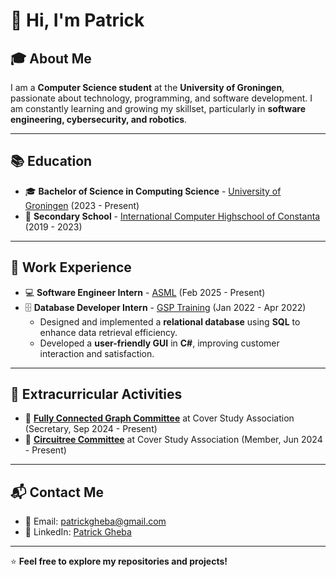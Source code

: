 # 👋 Hi, I'm Patrick

## 🎓 About Me
I am a **Computer Science student** at the **University of Groningen**, passionate about technology, programming, and software development. I am constantly learning and growing my skillset, particularly in **software engineering, cybersecurity, and robotics**.

---

## 📚 Education
- 🎓 **Bachelor of Science in Computing Science** - [University of Groningen](https://www.rug.nl/) (2023 - Present)
- 🏫 **Secondary School** - [International Computer Highschool of Constanta](https://ichc.ro/) (2019 - 2023)

---

## 💼 Work Experience
- 💻 **Software Engineer Intern** - [ASML](https://www.asml.com) (Feb 2025 - Present)
- 🗄️ **Database Developer Intern** - [GSP Training](http://www.gsptrainingcenter.com) (Jan 2022 - Apr 2022)
  - Designed and implemented a **relational database** using **SQL** to enhance data retrieval efficiency.
  - Developed a **user-friendly GUI** in **C#**, improving customer interaction and satisfaction.

---

## 🔬 Extracurricular Activities
- 📌 **[Fully Connected Graph Committee](https://www.svcover.nl/committees?commissie=programming_committee)** at Cover Study Association (Secretary, Sep 2024 - Present)
- 📌 **[Circuitree Committee](https://www.svcover.nl/committees?commissie=circuitree)** at Cover Study Association (Member, Jun 2024 - Present)
---

## 📬 Contact Me
- 📧 Email: [patrickgheba@gmail.com](mailto:patrickgheba@gmail.com)
- 🔗 LinkedIn: [Patrick Gheba](https://www.linkedin.com/in/patrick-gheba/)

---

⭐ **Feel free to explore my repositories and projects!**  
